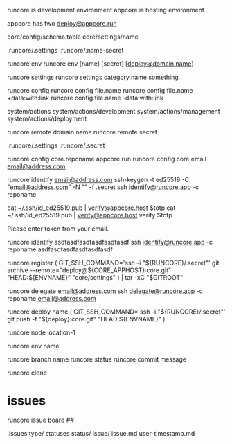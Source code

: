 runcore is development environment
appcore is hosting environment

appcore has two 
deploy@appcore.run

core/config/schema.table
core/settings/name

.runcore/.settings
.runcore/.name-secret

runcore env
runcore env [name] [secret] [deploy@domain.name]

runcore settings
runcore settings category.name something

runcore config
runcore config file.name
runcore config file.name +data:with:link
runcore config file.name -data:with:link

system/actions
system/actions/development
system/actions/management
system/actions/deployment

runcore remote domain.name
runcore remote secret

.runcore/.settings
.runcore/.secret

runcore config core.reponame appcore.run
runcore config core.email email@address.com

runcore identify email@address.com
ssh-keygen -t ed25519 -C "email@address.com" -N "" -f .secret
ssh identify@runcore.app -c reponame

cat ~/.ssh/id_ed25519.pub | verify@appcore.host $totp
cat ~/.ssh/id_ed25519.pub | verify@appcore.host verify $totp

  Please enter token from your email.

runcore identify asdfasdfasdfasdfasdfasdf
ssh identify@runcore.app -c reponame asdfasdfasdfasdfasdfasdf

runcore register
(
  GIT_SSH_COMMAND='ssh -i "${RUNCORE}/.secret"'
  git archive --remote="deploy@${CORE_APPHOST}:core.git" "HEAD:${ENVNAME}" "core/settings"
) | tar -xC "$GITROOT"

runcore delegate email@address.com
ssh delegate@runcore.app -c reponame email@address.com

runcore deploy name
(
  GIT_SSH_COMMAND='ssh -i "${RUNCORE}/.secret"'
  git push -f "${deploy}:core.git" "HEAD:${ENVNAME}"
)

runcore node location-1

runcore env name

runcore branch name
runcore status
runcore commit message

runcore clone

# issues

runcore issue board ##

.issues
  type/
    statuses
    status/
      issue/
        issue.md
        user-timestamp.md

